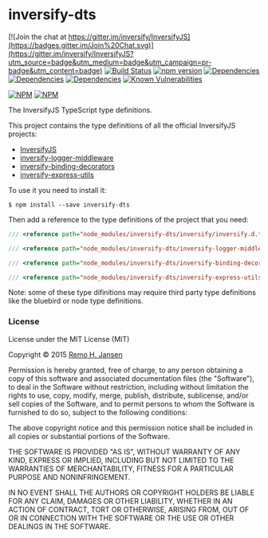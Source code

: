 # inversify-dts
[![Join the chat at https://gitter.im/inversify/InversifyJS](https://badges.gitter.im/Join%20Chat.svg)](https://gitter.im/inversify/InversifyJS?utm_source=badge&utm_medium=badge&utm_campaign=pr-badge&utm_content=badge)
[![Build Status](https://secure.travis-ci.org/inversify/inversify-dts.svg?branch=master)](https://travis-ci.org/inversify/inversify-dts)
[![npm version](https://badge.fury.io/js/inversify-dts.svg)](http://badge.fury.io/js/inversify-dts)
[![Dependencies](https://david-dm.org/inversify/inversify-dts.svg)](https://david-dm.org/inversify/inversify-dts#info=dependencies)
[![Dependencies](https://david-dm.org/inversify/inversify-dts/dev-status.svg)](https://david-dm.org/inversify/inversify-dts/#info=devDependencies)
[![Dependencies](https://david-dm.org/inversify/inversify-dts/peer-status.svg)](https://david-dm.org/inversify/inversify-dts/#info=peerDependenciess)
[![Known Vulnerabilities](https://snyk.io/test/github/inversify/inversify-dts/badge.svg)](https://snyk.io/test/github/inversify/inversify-dts)

[![NPM](https://nodei.co/npm/inversify-dts.png?downloads=true&downloadRank=true)](https://nodei.co/npm/inversify-dts/)
[![NPM](https://nodei.co/npm-dl/inversify-dts.png?months=9&height=3)](https://nodei.co/npm/inversify-dts/)

The InversifyJS TypeScript type definitions.

This project contains the type definitions of all the official InversifyJS projects:

- [InversifyJS](https://github.com/inversify/InversifyJS)
- [inversify-logger-middleware](https://github.com/inversify/inversify-logger-middleware)
- [inversify-binding-decorators](https://github.com/inversify/inversify-binding-decorators)
- [inversify-express-utils](https://github.com/inversify/inversify-express-utils)

To use it you need to install it:

```
$ npm install --save inversify-dts
```
Then add a reference to the type definitions of the project that you need:

```ts
/// <reference path="node_modules/inversify-dts/inversify/inversify.d.ts" />
```

```ts
/// <reference path="node_modules/inversify-dts/inversify-logger-middleware/inversify-logger-middleware.d.ts" />
```

```ts
/// <reference path="node_modules/inversify-dts/inversify-binding-decorators/inversify-binding-decorators.d.ts" />
```

```ts
/// <reference path="node_modules/inversify-dts/inversify-express-utils/inversify-express-utils.d.ts" />
```

Note: some of these type difinitions may require third party type definitions like the bluebird or node type definitions. 

### License

License under the MIT License (MIT)

Copyright © 2015 [Remo H. Jansen](http://www.remojansen.com)

Permission is hereby granted, free of charge, to any person obtaining a copy of this software and associated documentation files (the "Software"), to deal in the Software without restriction, including without limitation the rights to use, copy, modify, merge, publish, distribute, sublicense, and/or sell copies of the Software, and to permit persons to whom the Software is furnished to do so, subject to the following conditions:

The above copyright notice and this permission notice shall be included in all copies or substantial portions of the Software.

THE SOFTWARE IS PROVIDED "AS IS", WITHOUT WARRANTY OF ANY KIND, EXPRESS OR IMPLIED, INCLUDING BUT NOT LIMITED TO THE WARRANTIES OF MERCHANTABILITY, FITNESS FOR A PARTICULAR PURPOSE AND NONINFRINGEMENT. 

IN NO EVENT SHALL THE AUTHORS OR COPYRIGHT HOLDERS BE LIABLE FOR ANY CLAIM, DAMAGES OR OTHER LIABILITY, WHETHER IN AN ACTION OF CONTRACT, TORT OR OTHERWISE, ARISING FROM, OUT OF OR IN CONNECTION WITH THE SOFTWARE OR THE USE OR OTHER DEALINGS IN THE SOFTWARE.
